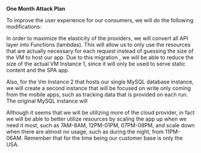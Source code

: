**One Month Attack Plan**

To improve the user experience for our consumers, we will do the following modifications:

In order to maximize the elasticity of the providers, we will convert all API layer into Functions (lambdas). This will allow us to only use the resources that are actually necessary for each request instead of guessing the size of the VM to host our app. Due to this migration , we will be able to reduce the size of the actual VM Instance 1, since it will only be used to serve static content and the SPA app.

Also, for the Vm Instance 2 that hosts our single MySQL database instance, we will create a second instance that will be focused on write only coming from the mobile apps, such as tracking data that is provided on each run. The original MySQL instance will

Although it seems that we will be utilizing more of the cloud provider, in fact we will be able to better utilize resources by scaling the app up when we need it most, such as 7AM-8AM, 12PM-01PM, 07PM-08PM, and scale down when there are almost no usage, such as during the night, from 11PM-06AM. Remember that for the time being our customer base is only the USA.


<!-- Currently we have the mobile app installed on the client directly fetching data from the API server. The installation files are served to the users phone by the respective platform marketplaces.

Our web server is already on Azure cloud, and its deployed on a single VM using IIS as a web server. The code also fetches data from the API layer. 

The API layer reads and writes all data from a single instance MySQL server. We will  -->

<!-- A deployment diagram allows you to illustrate how containers in the static model are mapped to infrastructure. This deployment diagram is based upon a UML deployment diagram, although simplified slightly to show the mapping between containers and deployment nodes. A deployment node is something like physical infrastructure (e.g. a physical server or device), virtualised infrastructure (e.g. IaaS, PaaS, a virtual machine), containerised infrastructure (e.g. a Docker container), an execution environment (e.g. a database server, Java EE web/application server, Microsoft IIS), etc. Deployment nodes can be nested.

**Scope**: A single software system.

**Primary elements**: Deployment nodes and containers within the software system in scope.

**Intended audience**: Technical people inside and outside of the software development team; including software architects, developers and operations/support staff. -->